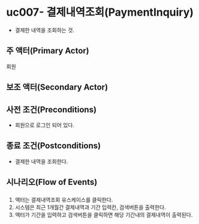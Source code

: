 # uc007- 결제내역조회(PaymentInquiry)
- 결제한 내역을 조회하는 것.

## 주 액터(Primary Actor)
회원

## 보조 액터(Secondary Actor)

## 사전 조건(Preconditions)
- 회원으로 로그인 되어 있다.

## 종료 조건(Postconditions)
- 결제한 내역을 조회한다.

## 시나리오(Flow of Events)

### 

1. 액터는 결제내역조회 유스케이스를 클릭한다.
2. 시스템은 최근 1개월간 결제내역과 기간 입력칸, 검색버튼을 출력한다.
3. 액터가 기간을 입력하고 검색버튼을 클릭하면 해당 기간내의 결제내역이 출력된다.


